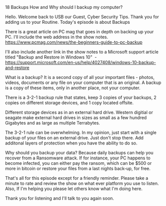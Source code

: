 18 Backups How and Why should I backup my computer?

 Hello. Welcome back to USB our Guest, Cyber Security Tips. Thank you for adding us to your Routine. Today's episode is about Backups

 There is a great article on PC mag that goes in depth on backing up your PC. I'll include the web address in the show notes. https://www.pcmag.com/news/the-beginners-guide-to-pc-backup 

 I'll also include another link in the show notes to a Microsoft support article titled "Backup and Restore in Windows 10"  - https://support.microsoft.com/en-us/help/4027408/windows-10-backup-and-restore

 What is a backup? It is a second copy of all your important files - photos, videos, documents or any file on your computer that is an original. A backup is a copy of these items, only in another place, not your computer. 

 There is a 3-2-1 backup rule that states, keep 3 copies of your backups, 2 copies on different storage devices, and 1 copy located offsite. 

 Different storage devices as in an external hard drive. Western digitial or seagate make external hard drives in sizes as small as a few hundred Gigabytes and as large as multiple Terrabytes. 

 The 3-2-1 rule can be overwhelming. In my opinion, just start with a single backup of your files on an external drive. Just don't stop there. Add additonal layers of protection when you have the ability to do so.

 Why should you backup your data? Because daily backups can help you recover from a Ransomware attack. If for instance, your PC happens to become infected, you can either pay the ransom, which can be $500 or more in bitcoin or restore your files from a last nights back-up, for free.

 That's all for this episode except for a friendly reminder. Please take a minute to rate and review the show on what ever platform you use to listen. Also, If I'm helping you please let others know what I'm doing here. 

 Thank you for listening and I'll talk to you again soon.